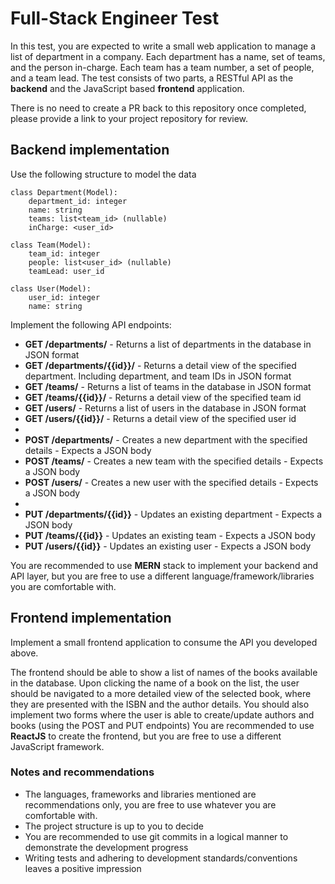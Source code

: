 # Full-Stack Engineer Test

In this test, you are expected to write a small web application to manage a list of department in a company. Each department has a name, set of teams, and the person in-charge. Each team has a team number, a set of people, and a team lead. 
The test consists of two parts, a RESTful API as the **backend** and the JavaScript based **frontend** application.

There is no need to create a PR back to this repository once completed, please provide a link to your project repository for review.

## Backend implementation

Use the following structure to model the data

```
class Department(Model):
    department_id: integer 
    name: string
    teams: list<team_id> (nullable)
    inCharge: <user_id>
```

```
class Team(Model):
    team_id: integer
    people: list<user_id> (nullable)
    teamLead: user_id 
```

```
class User(Model):
    user_id: integer
    name: string 
```

Implement the following API endpoints:

* **GET /departments/** - Returns a list of departments in the database in JSON format
* **GET /departments/{{id}}/** - Returns a detail view of the specified department. Including department, and team IDs in JSON format
* **GET /teams/** - Returns a list of teams in the database in JSON format
* **GET /teams/{{id}}/** - Returns a detail view of the specified team id
* **GET /users/** - Returns a list of users in the database in JSON format
* **GET /users/{{id}}/** - Returns a detail view of the specified user id
*
* **POST /departments/** - Creates a new department with the specified details - Expects a JSON body
* **POST /teams/** - Creates a new team with the specified details - Expects a JSON body
* **POST /users/** - Creates a new user with the specified details - Expects a JSON body
* 
* **PUT /departments/{{id}}** - Updates an existing department - Expects a JSON body
* **PUT /teams/{{id}}** - Updates an existing team - Expects a JSON body
* **PUT /users/{{id}}** - Updates an existing user - Expects a JSON body

You are recommended to use **MERN** stack to implement your backend and API layer, but you are free to use a different language/framework/libraries you are comfortable with.


## Frontend implementation
Implement a small frontend application to consume the API you developed above.

The frontend should be able to show a list of names of the books available in the database. Upon clicking the name of a book on the list, the user should be navigated to a more detailed view of the selected book, where they are presented with the ISBN and the author details. You should also implement two forms where the user is able to create/update authors and books (using the POST and PUT endpoints)
You are recommended to use **ReactJS** to create the frontend, but you are free to use a different JavaScript framework.

### Notes and recommendations
* The languages, frameworks and libraries mentioned are recommendations only, you are free to use whatever you are comfortable with.
* The project structure is up to you to decide
* You are recommended to use git commits in a logical manner to demonstrate the development progress
* Writing tests and adhering to development standards/conventions leaves a positive impression
